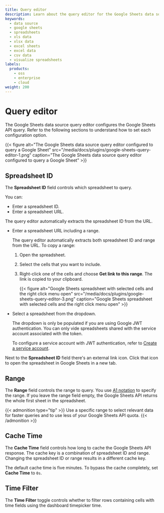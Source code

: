 ```yaml
---
title: Query editor
description: Learn about the query editor for the Google Sheets data source plugin to visualize Google Spreadsheets data in Grafana.
keywords:
  - data source
  - google sheets
  - spreadsheets
  - xls data
  - xlsx data
  - excel sheets
  - excel data
  - csv data
  - visualize spreadsheets
labels:
  products:
    - oss
    - enterprise
    - cloud
weight: 200
---
```


# Query editor

The Google Sheets data source query editor configures the Google Sheets API query. Refer to the following sections to understand how to set each configuration option.

{{< figure alt="The Google Sheets data source query editor configured to query a Google Sheet" src="/media/docs/plugins/google-sheets-query-editor-1.png" caption="The Google Sheets data source query editor configured to query a Google Sheet" >}}

## Spreadsheet ID

The **Spreadsheet ID** field controls which spreadsheet to query.

You can:

- Enter a spreadsheet ID.
- Enter a spreadsheet URL.

The query editor automatically extracts the spreadsheet ID from the URL.

- Enter a spreadsheet URL including a range.

  The query editor automatically extracts both spreadsheet ID and range from the URL.
  To copy a range:

  1. Open the spreadsheet.
  1. Select the cells that you want to include.
  1. Right-click one of the cells and choose **Get link to this range**.
     The link is copied to your clipboard.

     {{< figure alt="Google Sheets spreadsheet with selected cells and the right click menu open" src="/media/docs/plugins/google-sheets-query-editor-3.png" caption="Google Sheets spreadsheet with selected cells and the right click menu open" >}}

- Select a spreadsheet from the dropdown.

  The dropdown is only be populated if you are using Google JWT authentication.
  You can only vide spreadsheets shared with the service account associated with the token.

  To configure a service account with JWT authentication, refer to [Create a service account](../setup/authenticate/#authenticate-with-a-service-account-jwt).

Next to the **Spreadsheet ID** field there's an external link icon.
Click that icon to open the spreadsheet in Google Sheets in a new tab.

## Range

The **Range** field controls the range to query.
You use [A1 notation](https://developers.google.com/sheets/api/guides/concepts#a1_notation) to specify the range. If you leave the range field empty, the Google Sheets API returns the whole first sheet in the spreadsheet.

{{< admonition type="tip" >}}
Use a specific range to select relevant data for faster queries and to use less of your Google Sheets API quota.
{{< /admonition >}}

## Cache Time

The **Cache Time** field controls how long to cache the Google Sheets API response.
The cache key is a combination of spreadsheet ID and range.
Changing the spreadsheet ID or range results in a different cache key.

The default cache time is five minutes.
To bypass the cache completely, set **Cache Time** to `0s`.

## Time Filter

The **Time Filter** toggle controls whether to filter rows containing cells with time fields using the dashboard timepicker time.
